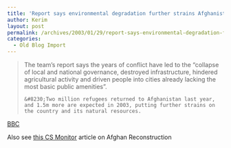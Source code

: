 ```yaml
---
title: 'Report says environmental degradation further strains Afghanistan&#8217;s Reconstruction'
author: Kerim
layout: post
permalink: /archives/2003/01/29/report-says-environmental-degradation-further-strains-afghanistans-reconstruction/
categories:
  - Old Blog Import
---
```


>   The team&#8217;s report says the years of conflict have led to the &#8220;collapse of local and national governance, destroyed infrastructure, hindered agricultural activity and driven people into cities already lacking the most basic public amenities&#8221;. 
>   
>   
>     &#8230;Two million refugees returned to Afghanistan last year, and 1.5m more are expected in 2003, putting further strains on the country and its natural resources.
>   


<a href="http://news.bbc.co.uk/2/hi/science/nature/2704989.stm" onclick="_gaq.push(['_trackEvent', 'outbound-article', 'http://news.bbc.co.uk/2/hi/science/nature/2704989.stm', 'BBC']);" >BBC</a>

Also see <a href="http://www.csmonitor.com/2003/0128/p06s01-wome.html" onclick="_gaq.push(['_trackEvent', 'outbound-article', 'http://www.csmonitor.com/2003/0128/p06s01-wome.html', 'this CS Monitor']);" >this CS Monitor</a> article on Afghan Reconstruction

